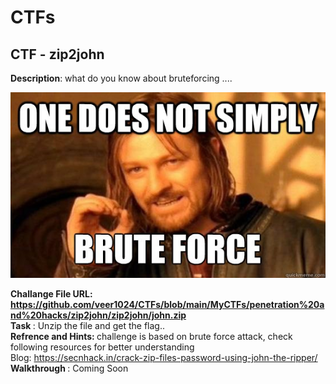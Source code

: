 <h1><centre>CTFs</centre></h1>

<h2> CTF - zip2john </h2>
<p><b>Description</b>: what do you know about bruteforcing  .... </p>

![](brute%20force.jpeg)

<b>Challange File URL: https://github.com/veer1024/CTFs/blob/main/MyCTFs/penetration%20and%20hacks/zip2john/zip2john/john.zip</b><br>
<b> Task </b>: Unzip the file and get the flag..<br>
<b> Refrence and Hints: </b> challenge is based on brute force attack, check following resources for better understanding<br>
Blog: https://secnhack.in/crack-zip-files-password-using-john-the-ripper/
<br>
<b> Walkthrough </b>: Coming Soon <br> 
